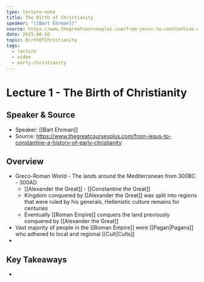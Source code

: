 ```yaml
---
type: lecture-note
title: The Birth of Christianity
speaker: "[[Bart Ehrman]]"
source: https://www.thegreatcoursesplus.com/from-jesus-to-constantine-a-history-of-early-christianity
date: 2025-06-26
topic: BirthOfChristianity
tags:
  - lecture
  - video
  - early-christianity
---
```

 # Lecture 1 - The Birth of Christianity

## Speaker & Source
- Speaker: [[Bart Ehrman]]
- Source: https://www.thegreatcoursesplus.com/from-jesus-to-constantine-a-history-of-early-christianity

## Overview
- Greco-Roman World - The lands around the Mediterranean from 300BC - 300AD
	- [[Alexander the Great]] - [[Constantine the Great]]
	- Kingdom conquered by [[Alexander the Great]] was split into regions that were ruled by his generals, Hellenistic culture remains for centuries
	- Eventually [[Roman Empire]] conquers the land previously conquered by [[Alexander the Great]]
- Vast majority of people in the [[Roman Empire]] were [[Pagan|Pagans]] who adhered to local and regional [[Cult|Cults]]
- 


## Key Takeaways

- 